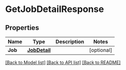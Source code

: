 # GetJobDetailResponse

## Properties

Name | Type | Description | Notes
------------ | ------------- | ------------- | -------------
**Job** | [**JobDetail**](JobDetail.md) |  | [optional] 

[[Back to Model list]](../README.md#documentation-for-models) [[Back to API list]](../README.md#documentation-for-api-endpoints) [[Back to README]](../README.md)


